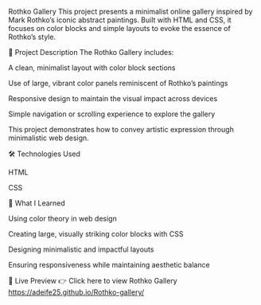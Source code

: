Rothko Gallery
This project presents a minimalist online gallery inspired by Mark Rothko’s iconic abstract paintings. Built with HTML and CSS, it focuses on color blocks and simple layouts to evoke the essence of Rothko’s style.

📄 Project Description
The Rothko Gallery includes:

A clean, minimalist layout with color block sections

Use of large, vibrant color panels reminiscent of Rothko’s paintings

Responsive design to maintain the visual impact across devices

Simple navigation or scrolling experience to explore the gallery

This project demonstrates how to convey artistic expression through minimalistic web design.

🛠️ Technologies Used

HTML

CSS

🌱 What I Learned

Using color theory in web design

Creating large, visually striking color blocks with CSS

Designing minimalistic and impactful layouts

Ensuring responsiveness while maintaining aesthetic balance

🚀 Live Preview
👉 Click here to view Rothko Gallery
https://adeife25.github.io/Rothko-gallery/
